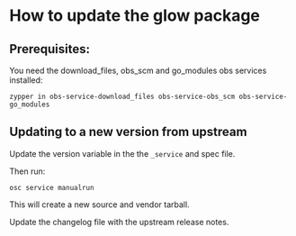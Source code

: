 # How to update the glow package

## Prerequisites:
You need the download_files, obs_scm and go_modules obs services installed:

    zypper in obs-service-download_files obs-service-obs_scm obs-service-go_modules

## Updating to a new version from upstream

Update the version variable in the the `_service` and spec file.

Then run:

    osc service manualrun

This will create a new source and vendor tarball.

Update the changelog file with the upstream release notes.
